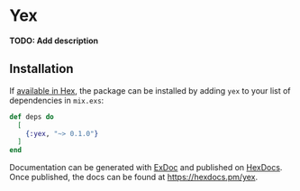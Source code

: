 # Yex

**TODO: Add description**

## Installation

If [available in Hex](https://hex.pm/docs/publish), the package can be installed
by adding `yex` to your list of dependencies in `mix.exs`:

```elixir
def deps do
  [
    {:yex, "~> 0.1.0"}
  ]
end
```

Documentation can be generated with [ExDoc](https://github.com/elixir-lang/ex_doc)
and published on [HexDocs](https://hexdocs.pm). Once published, the docs can
be found at <https://hexdocs.pm/yex>.

